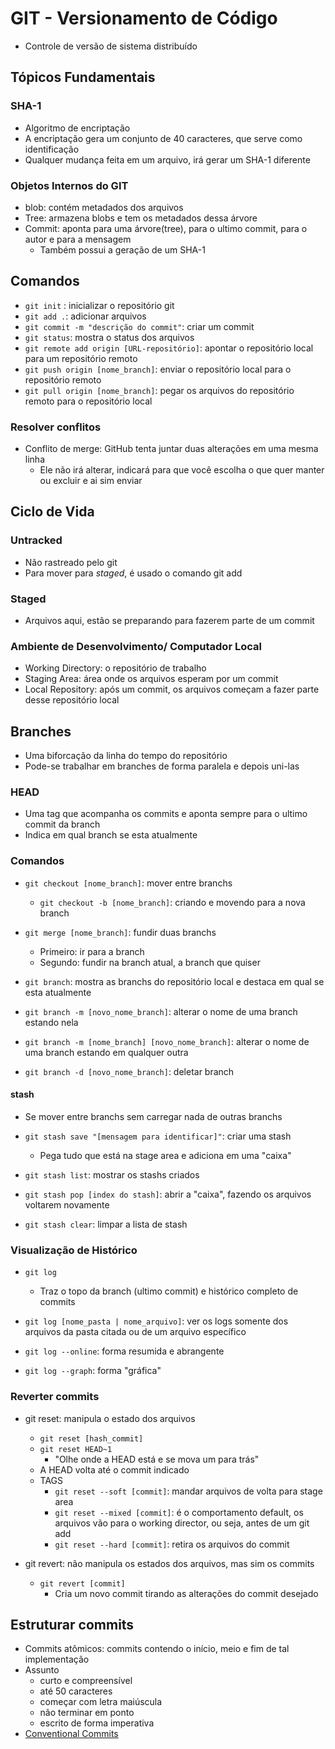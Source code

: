 # GIT - Versionamento de Código
- Controle de versão de sistema distribuído

## Tópicos Fundamentais

### SHA-1
- Algoritmo de encriptação
- A encriptação gera um conjunto de 40 caracteres, que serve como identificação
- Qualquer mudança feita em um arquivo, irá gerar um SHA-1 diferente

### Objetos Internos do GIT
- blob: contém metadados dos arquivos
- Tree: armazena blobs e tem os metadados dessa árvore
- Commit: aponta para uma árvore(tree), para o ultimo commit, para o autor e para a mensagem
  - Também possui a geração de um SHA-1

## Comandos
- <code>git init</code> : inicializar o repositório git
- <code>git add .</code>: adicionar arquivos
- <code>git commit -m "descrição do commit"</code>: criar um commit
- <code>git status</code>: mostra o status dos arquivos
- <code>git remote add origin [URL-repositório]</code>: apontar o repositório local para um repositório remoto
- <code>git push origin [nome_branch]</code>: enviar o repositório local para o repositório remoto
- <code>git pull origin [nome_branch]</code>: pegar os arquivos do repositório remoto para o repositório local

### Resolver conflitos
- Conflito de merge: GitHub tenta juntar duas alterações em uma mesma linha
  - Ele não irá alterar, indicará para que você escolha o que quer manter ou excluir e ai sim enviar

## Ciclo de Vida
### Untracked
- Não rastreado pelo git
- Para mover para _staged_, é usado o comando git add

### Staged
- Arquivos aqui, estão se preparando para fazerem parte de um commit

### Ambiente de Desenvolvimento/ Computador Local
- Working Directory: o repositório de trabalho
- Staging Area: área onde os arquivos esperam por um commit
- Local Repository: após um commit, os arquivos começam a fazer parte desse repositório local

## Branches
- Uma biforcação da linha do tempo do repositório
- Pode-se trabalhar em branches de forma paralela e depois uni-las

### HEAD
- Uma tag que acompanha os commits e aponta sempre para o ultimo commit da branch
- Indica em qual branch se esta atualmente

### Comandos
- <code>git checkout [nome_branch]</code>: mover entre branchs
  - <code>git checkout -b [nome_branch]</code>: criando e movendo para a nova branch

- <code>git merge [nome_branch]</code>: fundir duas branchs
  - Primeiro: ir para a branch
  - Segundo: fundir na branch atual, a branch que quiser

- <code>git branch</code>: mostra as branchs do repositório local e destaca em qual se esta atualmente

- <code>git branch -m [novo_nome_branch]</code>: alterar o nome de uma branch estando nela

- <code>git branch -m [nome_branch] [novo_nome_branch]</code>: alterar o nome de uma branch estando em qualquer outra

- <code>git branch -d [novo_nome_branch]</code>: deletar branch

#### stash
- Se mover entre branchs sem carregar nada de outras branchs

- <code>git stash save "[mensagem para identificar]"</code>: criar uma stash
  - Pega tudo que está na stage area e adiciona em uma "caixa"

- <code>git stash list</code>: mostrar os stashs criados

- <code>git stash pop [index do stash]</code>: abrir a "caixa", fazendo os arquivos voltarem novamente

- <code>git stash clear</code>: limpar a lista de stash

### Visualização de Histórico
- <code>git log</code>
  - Traz o topo da branch (ultimo commit) e histórico completo de commits

- <code>git log [nome_pasta | nome_arquivo]</code>: ver os logs somente dos arquivos da pasta citada ou de um arquivo específico

- <code>git log --online</code>: forma resumida e abrangente

- <code>git log --graph</code>: forma "gráfica"

### Reverter commits
- git reset: manipula o estado dos arquivos
  - <code>git reset [hash_commit]</code>
  - <code>git reset HEAD~1</code>
    - "Olhe onde a HEAD está e se mova um para trás"
  - A HEAD volta até o commit indicado
  - TAGS
    - <code>git reset --soft [commit]</code>: mandar arquivos de volta para stage area
    - <code>git reset --mixed [commit]</code>: é o comportamento default, os arquivos vão para o working director, ou seja, antes de um git add
    - <code>git reset --hard [commit]</code>: retira os arquivos do commit

- git revert: não manipula os estados dos arquivos, mas sim os commits
  - <code>git revert [commit]</code>
    - Cria um novo commit tirando as alterações do commit desejado

## Estruturar commits
- Commits atômicos: commits contendo o início, meio e fim de tal implementação
- Assunto
  - curto e compreensível
  - até 50 caracteres
  - começar com letra maiúscula
  - não terminar em ponto
  - escrito de forma imperativa
- [Conventional Commits](https://www.conventionalcommits.org/pt-br/v1.0.0/)